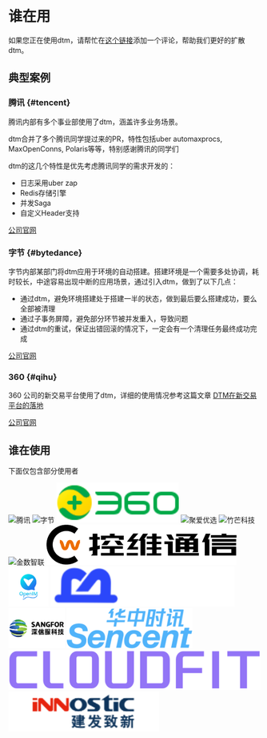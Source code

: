 # 谁在用

如果您正在使用dtm，请帮忙在[这个链接](https://github.com/dtm-labs/dtm/issues/7)添加一个评论，帮助我们更好的扩散dtm。

## 典型案例

### 腾讯 {#tencent}
腾讯内部有多个事业部使用了dtm，涵盖许多业务场景。

dtm合并了多个腾讯同学提过来的PR，特性包括uber automaxprocs, MaxOpenConns, Polaris等等，特别感谢腾讯的同学们

dtm的这几个特性是优先考虑腾讯同学的需求开发的：
- 日志采用uber zap
- Redis存储引擎
- 并发Saga
- 自定义Header支持

[公司官网](https://www.tencent.com)

### 字节 {#bytedance}
字节内部某部门将dtm应用于环境的自动搭建。搭建环境是一个需要多处协调，耗时较长，中途容易出现中断的应用场景，通过引入dtm，做到了以下几点：

- 通过dtm，避免环境搭建处于搭建一半的状态，做到最后要么搭建成功，要么全部被清理
- 通过子事务屏障，避免部分环节被并发重入，导致问题
- 通过dtm的重试，保证出错回滚的情况下，一定会有一个清理任务最终成功完成

[公司官网](https://www.bytedance.com)

### 360 {#qihu}
360 公司的新交易平台使用了dtm，详细的使用情况参考这篇文章 [DTM在新交易平台的落地](https://mp.weixin.qq.com/s/iG9eKnZEdYCIVriktiXdYw)

[公司官网](https://www.360.cn/)

## 谁在使用

下面仅包含部分使用者

<div style='vertical-align: middle'>
    <img alt='腾讯' height='80'  src='../imgs/company/tencent.jpeg'  />
    <img alt='字节' height='80'  src='../imgs/company/bytedance.webp'  />
    <img alt='360' height='80'  src='../imgs/company/360.png'  />
    <img alt='聚爱优选' height='80'  src='../imgs/company/juaiyouxuan.png'  />
    <img alt='竹芒科技' height='80'  src='../imgs/company/zhumangkeji.jpeg'  />
    <img alt='金数智联' height='80'  src='../imgs/company/gdci.png'  />
    <img alt='控维通信' height='80'  src='../imgs/company/cowave.png'  />
    <img alt='托云信息' height='80'  src='../imgs/company/openim.png'  />
    <img alt='遇乐网络' height='80'  src='../imgs/company/yzg.png'  />
    <img alt='深信服科技' height='80'  src='../imgs/company/sangfor.png'  />
    <img alt='华中时讯' height='80'  src='../imgs/company/sencent.png'  />
    <img alt='云飞CLOUDFIT' height='80'  src='../imgs/company/cloudfit.png'  />
    <img alt='建发致新' height='80'  src='../imgs/company/jfzx.png'  />
</div>
